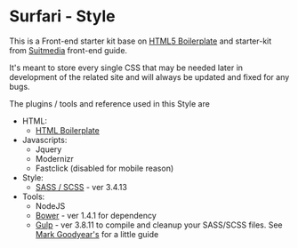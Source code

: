 # Surfari - Style

This is a Front-end starter kit base on [HTML5 Boilerplate](https://github.com/h5bp/html5-boilerplate) and starter-kit from [Suitmedia](https://github.com/Suitmedia) front-end guide.

It's meant to store every single CSS that may be needed later in development of the related site and will always be updated and fixed for any bugs.

The plugins / tools and reference used in this Style are

  - HTML:
    - [HTML Boilerplate](https://html5boilerplate.com/)
  - Javascripts:
    - Jquery
    - Modernizr
    - Fastclick (disabled for mobile reason)
  - Style:
    - [SASS / SCSS](http://sass-lang.com) - ver 3.4.13
  - Tools:
    - NodeJS
    - [Bower](http://bower.io) - ver 1.4.1 for dependency
    - [Gulp](http://gulpjs.com) - ver 3.8.11 to compile and cleanup your SASS/SCSS files. See [Mark Goodyear's](http://markgoodyear.com/2014/01/getting-started-with-gulp) for a little guide